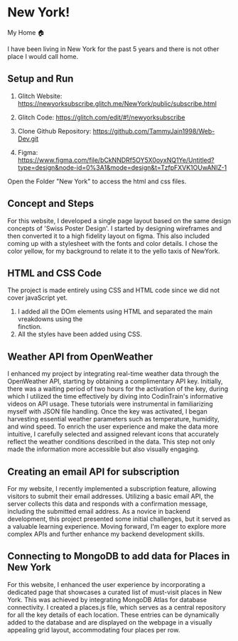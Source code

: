 # New York!

My Home 🏠

I have been living in New York for the past 5 years and there is not other place I would call home.

## Setup and Run

1. Glitch Website: https://newyorksubscribe.glitch.me/NewYork/public/subscribe.html
2. Glitch Code: https://glitch.com/edit/#!/newyorksubscribe
3. Clone Github Repository: https://github.com/TammyJain1998/Web-Dev.git

4. Figma: https://www.figma.com/file/bCkNNDRf5OY5X0oyxNQ1Ye/Untitled?type=design&node-id=0%3A1&mode=design&t=TzfpFXVK1OUwANIZ-1

Open the Folder "New York" to access the html and css files.

## Concept and Steps

For this website, I developed a single page layout based on the same design concepts of 'Swiss Poster Design'.
I started by designing wireframes and then converted it to a high fidelity layout on figma. This also included coming up with a stylesheet with the fonts and color details.
I chose the color yellow, for my background to relate it to the yello taxis of NewYork.

## HTML and CSS Code

The project is made entirely using CSS and HTML code since we did not cover javaScript yet.

1. I added all the DOm elements using HTML and separated the main vreakdowns using the <div></div> finction.
2. All the styles have been added using CSS.

## Weather API from OpenWeather

I enhanced my project by integrating real-time weather data through the OpenWeather API, starting by obtaining a complimentary API key. Initially, there was a waiting period of two hours for the activation of the key, during which I utilized the time effectively by diving into CodinTrain's informative videos on API usage. These tutorials were instrumental in familiarizing myself with JSON file handling. Once the key was activated, I began harvesting essential weather parameters such as temperature, humidity, and wind speed. To enrich the user experience and make the data more intuitive, I carefully selected and assigned relevant icons that accurately reflect the weather conditions described in the data. This step not only made the information more accessible but also visually engaging.

## Creating an email API for subscription

For my website, I recently implemented a subscription feature, allowing visitors to submit their email addresses. Utilizing a basic email API, the server collects this data and responds with a confirmation message, including the submitted email address. As a novice in backend development, this project presented some initial challenges, but it served as a valuable learning experience. Moving forward, I'm eager to explore more complex APIs and further enhance my backend development skills.

## Connecting to MongoDB to add data for Places in New York

For this website, I enhanced the user experience by incorporating a dedicated page that showcases a curated list of must-visit places in New York. This was achieved by integrating MongoDB Atlas for database connectivity. I created a places.js file, which serves as a central repository for all the key details of each location. These entries can be dynamically added to the database and are displayed on the webpage in a visually appealing grid layout, accommodating four places per row.